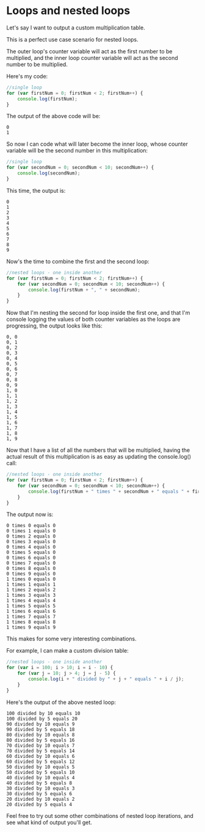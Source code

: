 # Loops and nested loops

Let's say I want to output a custom multiplication table.

This is a perfect use case scenario for nested loops.

The outer loop's counter variable will act as the first number to be multiplied, and the inner loop counter variable will act as the second number to be multiplied.

Here's my code:

```javascript
//single loop
for (var firstNum = 0; firstNum < 2; firstNum++) {
    console.log(firstNum);
}
```

The output of the above code will be:

```
0
1
```

So now I can code what will later become the inner loop, whose counter variable will be the second number in this multiplication:

```javascript
//single loop
for (var secondNum = 0; secondNum < 10; secondNum++) {
    console.log(secondNum);
}
```

This time, the output is:

```
0
1
2
3
4
5
6
7
8
9
```

Now's the time to combine the first and the second loop:

```javascript
//nested loops - one inside another
for (var firstNum = 0; firstNum < 2; firstNum++) {
    for (var secondNum = 0; secondNum < 10; secondNum++) {
        console.log(firstNum + ", " + secondNum);
    }
}
```

Now that I'm nesting the second for loop inside the first one, and that I'm console logging the values of both counter variables as the loops are progressing, the output looks like this:

```
0, 0
0, 1
0, 2
0, 3
0, 4
0, 5
0, 6
0, 7
0, 8
0, 9
1, 0
1, 1
1, 2
1, 3
1, 4
1, 5
1, 6
1, 7
1, 8
1, 9
```

Now that I have a list of all the numbers that will be multiplied, having the actual result of this multiplication is as easy as updating the console.log() call:

```javascript
//nested loops - one inside another
for (var firstNum = 0; firstNum < 2; firstNum++) {
    for (var secondNum = 0; secondNum < 10; secondNum++) {
        console.log(firstNum + " times " + secondNum + " equals " + firstNum * secondNum);
    }
}
```

The output now is:

```
0 times 0 equals 0
0 times 1 equals 0
0 times 2 equals 0
0 times 3 equals 0
0 times 4 equals 0
0 times 5 equals 0
0 times 6 equals 0
0 times 7 equals 0
0 times 8 equals 0
0 times 9 equals 0
1 times 0 equals 0
1 times 1 equals 1
1 times 2 equals 2
1 times 3 equals 3
1 times 4 equals 4
1 times 5 equals 5
1 times 6 equals 6
1 times 7 equals 7
1 times 8 equals 8
1 times 9 equals 9
```

This makes for some very interesting combinations.

For example, I can make a custom division table:

```javascript
//nested loops - one inside another 
for (var i = 100; i > 10; i = i - 10) {
    for (var j = 10; j > 4; j = j - 5) {
        console.log(i + " divided by " + j + " equals " + i / j);
    }
}
```

Here's the output of the above nested loop:

```
100 divided by 10 equals 10
100 divided by 5 equals 20
90 divided by 10 equals 9
90 divided by 5 equals 18
80 divided by 10 equals 8
80 divided by 5 equals 16
70 divided by 10 equals 7
70 divided by 5 equals 14
60 divided by 10 equals 6
60 divided by 5 equals 12
50 divided by 10 equals 5
50 divided by 5 equals 10
40 divided by 10 equals 4
40 divided by 5 equals 8
30 divided by 10 equals 3
30 divided by 5 equals 6
20 divided by 10 equals 2
20 divided by 5 equals 4
```

Feel free to try out some other combinations of nested loop iterations, and see what kind of output you'll get.
